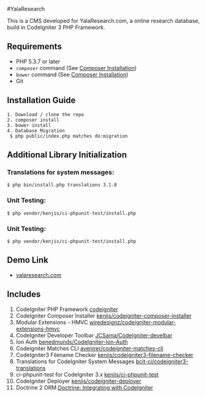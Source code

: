 #YalaResearch

This is a CMS developed for YalaResearch.com, a online research database, build in CodeIgniter 3 PHP Framework.

## Requirements

* PHP 5.3.7 or later
* `composer` command (See [Composer Installation](https://getcomposer.org/download/))
* `bower` command (See [Composer Installation](https://bower.io/))
* Git

## Installation Guide
```
1. Download / clone the repo
2. composer install
3. bower install
4. Database Migration
 $ php public/index.php matches do:migration
```

## Additional Library Initialization

### Translations for system messages:
```
$ php bin/install.php translations 3.1.0
```

### Unit Testing:
```
$ php vendor/kenjis/ci-phpunit-test/install.php
```

### Unit Testing:
```
$ php vendor/kenjis/ci-phpunit-test/install.php
```


## Demo Link

* [yalaresearch.com](http://yalaresearch.com/)

## Includes

1. CodeIgniter PHP Framework [codeigniter](https://codeigniter.com/)
2. CodeIgniter Composer Installer [kenjis/codeigniter-composer-installer](https://github.com/kenjis/codeigniter-composer-installer)
3. Modular Extensions - HMVC [wiredesignz/codeigniter-modular-extensions-hmvc](https://bitbucket.org/wiredesignz/codeigniter-modular-extensions-hmvc)
4. CodeIgniter Developer Toolbar [JCSama/CodeIgniter-develbar](https://github.com/JCSama/CodeIgniter-develbar)
5. Ion Auth [benedmunds/CodeIgniter-Ion-Auth](https://github.com/benedmunds/CodeIgniter-Ion-Auth)
6. Codeigniter Matches CLI [avenirer/codeigniter-matches-cli](https://github.com/avenirer/codeigniter-matches-cli)
7. CodeIgniter3 Filename Checker [kenjis/codeigniter3-filename-checker](https://github.com/kenjis/codeigniter3-filename-checker)
8. Translations for CodeIgniter System Messages [bcit-ci/codeigniter3-translations](https://github.com/bcit-ci/codeigniter3-translations)
9. ci-phpunit-test for CodeIgniter 3.x [kenjis/ci-phpunit-test](https://github.com/kenjis/ci-phpunit-test)
10. CodeIgniter Deployer [kenjis/codeigniter-deployer](https://github.com/kenjis/codeigniter-deployer)
11. Doctrine 2 ORM [Doctrine: Integrating with CodeIgniter](http://docs.doctrine-project.org/projects/doctrine-orm/en/latest/cookbook/integrating-with-codeigniter.html)